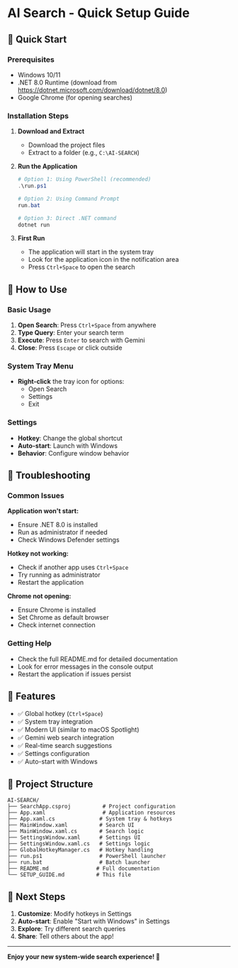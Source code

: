 # AI Search - Quick Setup Guide

## 🚀 Quick Start

### Prerequisites
- Windows 10/11
- .NET 8.0 Runtime (download from https://dotnet.microsoft.com/download/dotnet/8.0)
- Google Chrome (for opening searches)

### Installation Steps

1. **Download and Extract**
   - Download the project files
   - Extract to a folder (e.g., `C:\AI-SEARCH`)

2. **Run the Application**
   ```powershell
   # Option 1: Using PowerShell (recommended)
   .\run.ps1
   
   # Option 2: Using Command Prompt
   run.bat
   
   # Option 3: Direct .NET command
   dotnet run
   ```

3. **First Run**
   - The application will start in the system tray
   - Look for the application icon in the notification area
   - Press `Ctrl+Space` to open the search

## 🎯 How to Use

### Basic Usage
1. **Open Search**: Press `Ctrl+Space` from anywhere
2. **Type Query**: Enter your search term
3. **Execute**: Press `Enter` to search with Gemini
4. **Close**: Press `Escape` or click outside

### System Tray Menu
- **Right-click** the tray icon for options:
  - Open Search
  - Settings
  - Exit

### Settings
- **Hotkey**: Change the global shortcut
- **Auto-start**: Launch with Windows
- **Behavior**: Configure window behavior

## 🔧 Troubleshooting

### Common Issues

**Application won't start:**
- Ensure .NET 8.0 is installed
- Run as administrator if needed
- Check Windows Defender settings

**Hotkey not working:**
- Check if another app uses `Ctrl+Space`
- Try running as administrator
- Restart the application

**Chrome not opening:**
- Ensure Chrome is installed
- Set Chrome as default browser
- Check internet connection

### Getting Help
- Check the full README.md for detailed documentation
- Look for error messages in the console output
- Restart the application if issues persist

## 🎨 Features

- ✅ Global hotkey (`Ctrl+Space`)
- ✅ System tray integration
- ✅ Modern UI (similar to macOS Spotlight)
- ✅ Gemini web search integration
- ✅ Real-time search suggestions
- ✅ Settings configuration
- ✅ Auto-start with Windows

## 📁 Project Structure

```
AI-SEARCH/
├── SearchApp.csproj          # Project configuration
├── App.xaml                  # Application resources
├── App.xaml.cs              # System tray & hotkeys
├── MainWindow.xaml          # Search UI
├── MainWindow.xaml.cs       # Search logic
├── SettingsWindow.xaml      # Settings UI
├── SettingsWindow.xaml.cs   # Settings logic
├── GlobalHotkeyManager.cs   # Hotkey handling
├── run.ps1                  # PowerShell launcher
├── run.bat                  # Batch launcher
├── README.md               # Full documentation
└── SETUP_GUIDE.md          # This file
```

## 🚀 Next Steps

1. **Customize**: Modify hotkeys in Settings
2. **Auto-start**: Enable "Start with Windows" in Settings
3. **Explore**: Try different search queries
4. **Share**: Tell others about the app!

---

**Enjoy your new system-wide search experience! 🎉** 